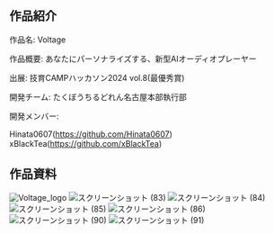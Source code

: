 ## 作品紹介

作品名: Voltage

作品概要: あなたにパーソナライズする、新型AIオーディオプレーヤー

出展: 技育CAMPハッカソン2024 vol.8(最優秀賞)

開発チーム: たくぼうちるどれん名古屋本部執行部

開発メンバー: 

Hinata0607(https://github.com/Hinata0607)
xBlackTea(https://github.com/xBlackTea)

## 作品資料

![Voltage_logo](https://github.com/user-attachments/assets/dede94be-c665-4dce-afb1-d01824991f8c)
![スクリーンショット (83)](https://github.com/user-attachments/assets/bf4552fa-5516-43c8-a35c-8738296a286f)
![スクリーンショット (84)](https://github.com/user-attachments/assets/4743bcb8-11c8-4039-80d9-f2358dabf974)
![スクリーンショット (85)](https://github.com/user-attachments/assets/5a5343c4-1d77-4bcb-9087-f4b3501c11ae)
![スクリーンショット (86)](https://github.com/user-attachments/assets/c62acba9-a614-4a25-8d77-5b6ce7e21b20)
![スクリーンショット (90)](https://github.com/user-attachments/assets/15a0b50c-c1e4-4a37-95d1-50e55d44f60b)
![スクリーンショット (91)](https://github.com/user-attachments/assets/0a5fc9d2-d347-484f-9f26-c8115b8e7109)
